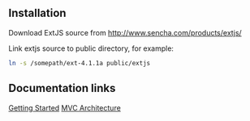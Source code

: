 ## Installation

Download ExtJS source from http://www.sencha.com/products/extjs/

Link extjs source to public directory, for example:

```bash
ln -s /somepath/ext-4.1.1a public/extjs
```

## Documentation links

[Getting Started](http://docs.sencha.com/ext-js/4-1/#!/guide/getting_started)
[MVC Architecture](http://docs.sencha.com/ext-js/4-1/#!/guide/application_architecture)
